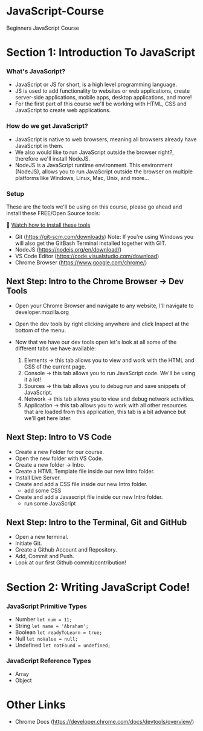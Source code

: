 # JavaScript-Course

Beginners JavaScript Course

# Section 1: Introduction To JavaScript 

### What's JavaScript?

- JavaScript or JS for short, is a high level programming language. 
- JS is used to add functionality to websites or web applications, create server-side applications, mobile apps, desktop applications, and more!
- For the first part of this course we'll be working with HTML, CSS and JavaScript to create web applications.  

### How do we get JavaScript?

- JavaScript is native to web browsers, meaning all browsers already have JavaScript in them. 
- We also would like to run JavaScript outside the browser right?, therefore we'll install NodeJS.
- NodeJS is a JavaScript runtime environment. This environment (NodeJS), allows you to run JavaScript outside the browser on multiple platforms like Windows, Linux, Mac, Unix, and more...

### Setup

These are the tools we'll be using on this course, please go ahead and install these FREE/Open Source tools:

 🎥 [Watch how to install these tools]('https://www.youtube.com/watch?v=vb9-Q1E0yZU)

- Git (https://git-scm.com/downloads)
Note: If you're using Windows you will also get the GitBash Terminal installed together with GIT.
- NodeJS (https://nodejs.org/en/download/)
- VS Code Editor (https://code.visualstudio.com/download)
- Chrome Browser (https://www.google.com/chrome/)

## Next Step: Intro to the Chrome Browser -> Dev Tools

 - Open your Chrome Browser and navigate to any website, I'll navigate to developer.mozilla.org
 - Open the dev tools by right clicking anywhere and click Inspect at the bottom of the menu.
 - Now that we have our dev tools open let's look at all some of the different tabs we have available: 

    1. Elements -> this tab allows you to view and work with the HTML and CSS of the current page.
    2. Console -> this tab allows you to run JavaScript code. We'll be using it a lot!
    3. Sources -> this tab allows you to debug run and save snippets of JavaScript.
    4. Network -> this tab allows you to view and debug network activities.
    5. Application -> this tab allows you to work with all other resources that are loaded from this application, this tab is a bit advance but we'll get here later.


## Next Step: Intro to VS Code 

  - Create a new Folder for our course.
  - Open the new folder with VS Code.
  - Create a new folder -> Intro.
  - Create a HTML Template file inside our new Intro folder.
  - Install Live Server.
  - Create and add a CSS file inside our new Intro folder.
    - add some CSS
  - Create and add a Javascript file inside our new Intro folder.
    - run some JavaScript



## Next Step: Intro to the Terminal, Git and GitHub

 - Open a new terminal.
 - Initiate Git.
 - Create a Github Account and Repository.
 - Add, Commit and Push.
 - Look at our first Github commit/contribution!


 # Section 2: Writing JavaScript Code!


### JavaScript Primitive Types

- Number `let num = 11;`
- String `let name = 'Abraham';`
- Boolean `let readyToLearn = true;`
- Null `let noValue = null;`
- Undefined `let notFound = undefined;`

### JavaScript Reference Types

- Array
- Object


# Other Links

- Chrome Docs (https://developer.chrome.com/docs/devtools/overview/)